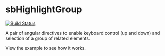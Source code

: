 sbHighlightGroup
================

[![Build Status](https://travis-ci.org/sambs/angular-sb-highlight-group.png?branch=master)](https://travis-ci.org/sambs/angular-sb-highlight-group)

A pair of angular directives to enable keyboard control (up and down) and selection of a group of related elements.

View the example to see how it works.

